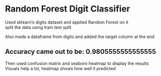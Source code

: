 # Random Forest Digit Classifier

Used sklearn’s digits dataset and applied Random Forest on it  
split the data using train test split  

Also made a dataframe from digits and added the target column at the end  

## Accuracy came out to be: 0.9805555555555555  

Then used confusion matrix and seaborn heatmap to display the results 
Visuals help a lot, heatmap shows how well it predicted  
